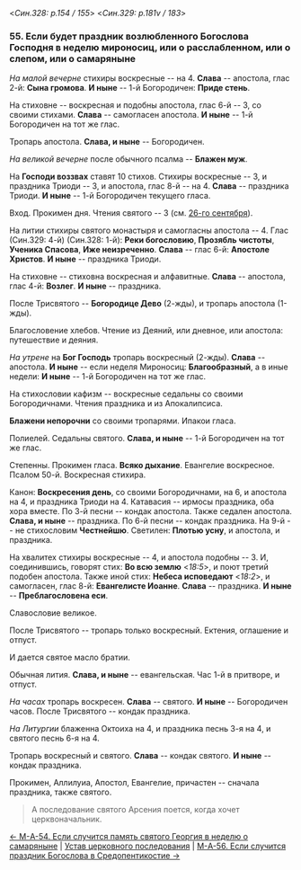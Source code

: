 
<*Син.328: p.154 / 155*>
<*Син.329: p.181v / 183*>

### 55. Если будет праздник возлюбленного Богослова Господня в неделю мироносиц, или о расслабленном, или о слепом, или о самаряныне

*На малой вечерне* стихиры воскресные -- на 4.
**Слава** -- апостола, глас 2-й: **Сына громова**.
**И ныне** -- 1-й Богородичен: **Приде стень**. 

На стиховне -- воскресная и подобны апостола, глас 6-й -- 3, со своими стихами. 
**Слава** -- самогласен апостола. 
**И ныне** -- 1-й Богородичен на тот же глас. 

Тропарь апостола. **Слава, и ныне** -- Богородичен.

*На великой вечерне* после обычного псалма -- **Блажен муж**. 

На **Господи воззвах** ставят 10 стихов. Стихиры воскресные -- 3, 
и праздника Триоди -- 3, и апостола, глас 8-й -- на 4. 
**Слава** -- праздника Триоди. 
**И ныне** -- 1-й Богородичен текущего гласа.

Вход. Прокимен дня. Чтения святого -- 3 (см. [26-го сентября](../../../09_september/09_26_SAB.ru.md)). 

На литии стихиры святого монастыря и самогласны апостола -- 4.
Глас (Син.329: 4-й) (Син.328: 1-й): **Реки богословию**, **Прозябль чистоты**, 
**Ученика Спасова**, **Иже неизреченно**.
**Слава** -- глас 6-й: **Апостоле Христов**. 
**И ныне** -- праздника Триоди. 

На стиховне -- стиховна воскресная и алфавитные. 
**Слава** -- апостола, глас 4-й: **Возлег**. 
**И ныне** -- праздника. 

После Трисвятого -- **Богородице Дево** (2-жды), и тропарь апостола (1-жды).

Благословение хлебов. 
Чтение из Деяний, или дневное, или апостола: путешествие и деяния. 

*На утрене* на **Бог Господь** тропарь воскресный (2-жды). 
**Слава** -- апостола. 
**И ныне** -- если неделя Мироносиц: **Благообразный**, а в иные недели: 
**И ныне** -- 1-й Богородичен на тот же глас. 

На стихословии кафизм -- воскресные седальны со своими Богородичнами. 
Чтения праздника и из Апокалипсиса. 

**Блажени непорочни** со своими тропарями. Ипакои гласа. 

Полиелей. Седальны святого. 
**Слава, и ныне** -- 1-й Богородичен на тот же глас.

Степенны. 
Прокимен гласа.
**Всяко дыхание**.
Евангелие воскресное. 
Псалом 50-й. 
Воскресная стихира. 

Канон: **Воскресения день**, со своими Богородичнами, на 6, и апостола на 4, 
и праздника Триоди на 4.
Катавасия -- ирмосы праздника, оба хора вместе.
По 3-й песни -- кондак апостола. Также седален апостола. 
**Слава, и ныне** -- праздника. 
По 6-й песни -- кондак праздника. 
На 9-й -- не стихословим **Честнейшю**. 
Светилен: **Плотью усну**, и апостола, и праздника. 

На хвалитех стихиры воскресные -- 4, и апостола подобны -- 3. 
И, соединившись, говорят стих: **Во всю землю** <*18:5*>, и поют третий подобен 
апостола.
Также иной стих: **Небеса исповедают** <*18:2*>, 
и самогласен, глас 8-й: **Евангелисте Иоанне**. 
**Слава** -- праздника. 
**И ныне** -- **Преблагословена еси**. 

Славословие великое. 

После Трисвятого -- тропарь только воскресный. 
Ектения, оглашение и отпуст.

И дается святое масло братии.

Обычная лития. **Слава, и ныне** -- евангельская. 
Час 1-й в притворе, и отпуст.

*На часах* тропарь воскресен. **Слава** -- святого. **И ныне** -- Богородичен часов. 
После Трисвятого -- кондак праздника. 

*На Литургии* блаженна Октоиха на 4, и праздника песнь 3-я на 4, 
и святого песнь 6-я на 4.

Тропарь воскресный и святого. 
**Слава** -- кондак святого. 
**И ныне** -- кондак праздника. 

Прокимен, Аллилуиа, Апостол, Евангелие, причастен -- сначала праздника, 
также святого. 

> А последование святого Арсения поется, когда хочет церквоначальник.

[← М-A-54. Если случится память святого Георгия в неделю о самаряныне](m_a_054.md)
| [Устав церковного последования](README.md)
| [М-A-56. Если случится праздник Богослова в Средопентикостие →](m_a_056.md)
